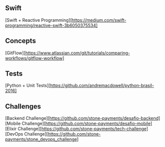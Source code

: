 ## Swift

[Swift + Reactive Programming][https://medium.com/swift-programming/reactive-swift-3b6050375534]

## Concepts

[GitFlow][https://www.atlassian.com/git/tutorials/comparing-workflows/gitflow-workflow]

## Tests

[Python + Unit Tests][https://github.com/andremacdowell/python-brasil-2016]

## Challenges

[Backend Challenge][https://github.com/stone-payments/desafio-backend]
[Mobile Challenge][https://github.com/stone-payments/desafio-mobile]
[Elixir Challenge][https://github.com/stone-payments/tech-challenge]
[DevOps Challenge][https://github.com/stone-payments/stone_devops_challenge]
